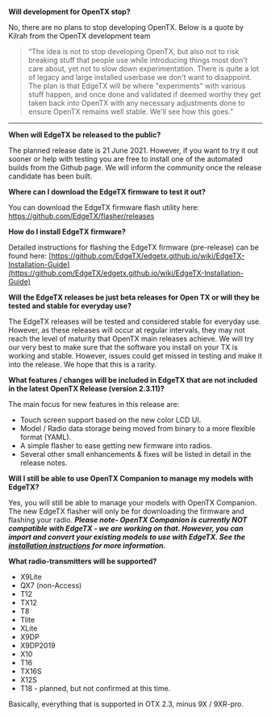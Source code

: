 

**Will development for OpenTX stop?**

No, there are no plans to stop developing OpenTX. Below is a quote by Kilrah from the OpenTX development team 
> “The idea is not to stop developing OpenTX, but also not to risk breaking stuff that people use while introducing things most don't care about, yet not to slow down experimentation. There is quite a lot of legacy and large installed userbase we don't want to disappoint.
>  The plan is that EdgeTX will be where "experiments" with various stuff happen, and once done and validated if deemed worthy they get taken back into OpenTX with any necessary adjustments done to ensure OpenTX remains well stable. We'll see how this goes.”

***

**When will EdgeTX be released to the public?**

The planned release date is 21 June 2021.  However, if you want to try it out sooner or help with testing you are free to install one of the automated builds from the Github page. We will inform the community once the release candidate has been built.

**Where can I download the EdgeTX firmware to test it out?**

You can download the EdgeTX firmware flash utility here: https://github.com/EdgeTX/flasher/releases

**How do I install EdgeTX firmware?**

Detailed instructions for flashing the EdgeTX firmware (pre-release) can be found here: 
[https://github.com/EdgeTX/edgetx.github.io/wiki/EdgeTX-Installation-Guide](https://github.com/EdgeTX/edgetx.github.io/wiki/EdgeTX-Installation-Guide)

**Will the EdgeTX releases be just beta releases for Open TX or will they be tested and stable for everyday use?**

The EdgeTX releases will be tested and considered stable for everyday use. However, as these releases will occur at regular intervals, they may not reach the level of maturity that OpenTX main releases achieve. We will try our very best to make sure that the software you install on your TX is working and stable. However, issues could get missed in testing and make it into the release. We hope that this is a rarity.


**What features / changes will be included in EdgeTX that are not included in the latest OpenTX Release (version 2.3.11)?**

The main focus for new features in this release are:
* Touch screen support based on the new color LCD UI.
* Model / Radio data storage being moved from binary to a more flexible format (YAML).
* A simple flasher to ease getting new firmware into radios.
* Several other small enhancements & fixes will be listed in detail in the release notes.


**Will I still be able to use OpenTX Companion to manage my models with EdgeTX?**

Yes, you will still be able to manage your models with OpenTX Companion. The new EdgeTX flasher will only be for downloading the firmware and flashing your radio. _**Please note- OpenTX Companion is currently NOT compatible with EdgeTX - we are working on that. However, you can import and convert your existing models to use with EdgeTX. See the [installation instructions](https://github.com/EdgeTX/edgetx.github.io/wiki/How-to-install-EdgeTX--(pre-release)-for-the-first-time) for more information.**_

**What radio-transmitters will be supported?**
* X9Lite 
* QX7 (non-Access)
* T12 
* TX12
* T8
* Tlite
* XLite
* X9DP 
* X9DP2019 
* X10
* T16
* TX16S 
* X12S
* T18 - planned, but not confirmed at this time.

Basically, everything that is supported in OTX 2.3, minus 9X / 9XR-pro.

